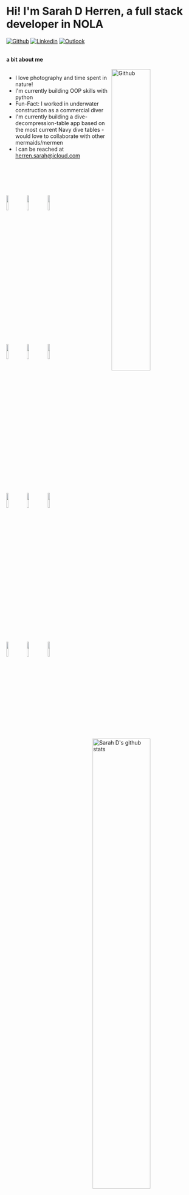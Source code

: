 # Hi! I'm Sarah D Herren, a full stack developer in NOLA

[![Github](https://img.shields.io/badge/-Github-000?style=flat&logo=Github&logoColor=white)](https://github.com/sarahdherren)
[![Linkedin](https://img.shields.io/badge/-LinkedIn-blue?style=flat&logo=Linkedin&logoColor=white)](https://www.linkedin.com/in/sarahdherren/)
[![Outlook](https://img.shields.io/badge/-Outlook-0078D4?style=flat&logo=Microsoft-Outlook&logoColor=white)](mailto:herren.sarah@icloud.com)
</br>
</br>


**a bit about me**
</br>
</br>
<img width="45%" align="right" alt="Github" src="https://user-images.githubusercontent.com/67919714/146849984-fb391bdb-7a6d-4020-bdb2-7b1c4dd79630.png" />
- I love photography and time spent in nature!
- I'm currently building OOP skills with python
- Fun-Fact: I worked in underwater construction as a commercial diver
- I'm currently building a dive-decompression-table app based on the most current Navy dive tables - would love to collaborate with other mermaids/mermen 
- I can be reached at herren.sarah@icloud.com

</br>
</br>
</br>
</br>
<p>
  <a href="https://github.com/sarahdherren/handle-path-oz">
    <img width="55%" align="right" alt="Sarah D's github stats" src="https://github-readme-stats.vercel.app/api?username=sarahdherren&show_icons=true&hide_border=true" />
  </a>
  <code><img width="10%" src="https://www.vectorlogo.zone/logos/javascript/javascript-ar21.svg"></code>
  <code><img width="10%" src="https://www.vectorlogo.zone/logos/reactjs/reactjs-ar21.svg"></code>
  <code><img width="10%" src="https://www.vectorlogo.zone/logos/w3_html5/w3_html5-ar21.svg"></code>
  <br />
  <code><img width="10%" src="https://www.vectorlogo.zone/logos/nodejs/nodejs-ar21.svg"></code>
  <code><img width="10%" src="https://www.vectorlogo.zone/logos/expressjs/expressjs-ar21.svg"></code>
  <code><img width="10%" src="https://www.vectorlogo.zone/logos/json/json-ar21.svg"></code>
  <br />
  <code><img width="10%" src="https://www.vectorlogo.zone/logos/mysql/mysql-ar21.svg"></code>
  <code><img width="10%" src="https://www.vectorlogo.zone/logos/sqlite/sqlite-ar21.svg"></code>
  <code><img width="10%" src="https://www.vectorlogo.zone/logos/postgresql/postgresql-ar21.svg"></code>
  <br />
  <code><img width="10%" src="https://www.vectorlogo.zone/logos/heroku/heroku-ar21.svg"></code>
  <code><img width="10%" src="https://www.vectorlogo.zone/logos/visualstudio_code/visualstudio_code-ar21.svg"></code>
  <code><img width="10%" src="https://www.vectorlogo.zone/logos/netlify/netlify-ar21.svg"></code>
</p>


<img src="https://user-images.githubusercontent.com/67919714/144724384-47467b2c-1445-4e46-b6c0-ca14c2be5861.gif" width="100%" />
